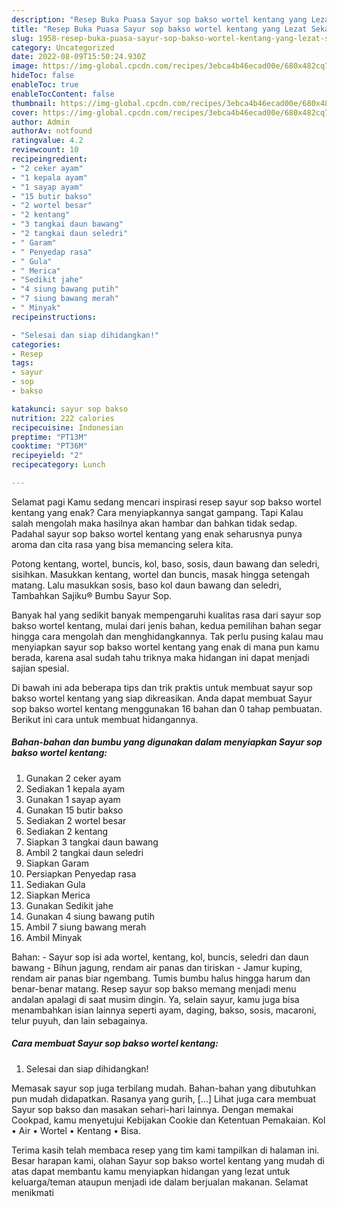 ```yaml
---
description: "Resep Buka Puasa Sayur sop bakso wortel kentang yang Lezat Sekali"
title: "Resep Buka Puasa Sayur sop bakso wortel kentang yang Lezat Sekali"
slug: 1958-resep-buka-puasa-sayur-sop-bakso-wortel-kentang-yang-lezat-sekali
category: Uncategorized
date: 2022-08-09T15:50:24.930Z
image: https://img-global.cpcdn.com/recipes/3ebca4b46ecad00e/680x482cq70/sayur-sop-bakso-wortel-kentang-foto-resep-utama.jpg
hideToc: false
enableToc: true
enableTocContent: false
thumbnail: https://img-global.cpcdn.com/recipes/3ebca4b46ecad00e/680x482cq70/sayur-sop-bakso-wortel-kentang-foto-resep-utama.jpg
cover: https://img-global.cpcdn.com/recipes/3ebca4b46ecad00e/680x482cq70/sayur-sop-bakso-wortel-kentang-foto-resep-utama.jpg
author: Admin
authorAv: notfound
ratingvalue: 4.2
reviewcount: 10
recipeingredient:
- "2 ceker ayam"
- "1 kepala ayam"
- "1 sayap ayam"
- "15 butir bakso"
- "2 wortel besar"
- "2 kentang"
- "3 tangkai daun bawang"
- "2 tangkai daun seledri"
- " Garam"
- " Penyedap rasa"
- " Gula"
- " Merica"
- "Sedikit jahe"
- "4 siung bawang putih"
- "7 siung bawang merah"
- " Minyak"
recipeinstructions:

- "Selesai dan siap dihidangkan!"
categories:
- Resep
tags:
- sayur
- sop
- bakso

katakunci: sayur sop bakso 
nutrition: 222 calories
recipecuisine: Indonesian
preptime: "PT13M"
cooktime: "PT36M"
recipeyield: "2"
recipecategory: Lunch

---
```



Selamat pagi Kamu sedang mencari inspirasi resep sayur sop bakso wortel kentang yang enak? Cara menyiapkannya sangat gampang. Tapi Kalau salah mengolah maka hasilnya akan hambar dan bahkan tidak sedap. Padahal sayur sop bakso wortel kentang yang enak seharusnya punya aroma dan cita rasa yang bisa memancing selera kita.


Potong kentang, wortel, buncis, kol, baso, sosis, daun bawang dan seledri, sisihkan. Masukkan kentang, wortel dan buncis, masak hingga setengah matang. Lalu masukkan sosis, baso kol daun bawang dan seledri, Tambahkan Sajiku® Bumbu Sayur Sop.

Banyak hal yang sedikit banyak mempengaruhi kualitas rasa dari sayur sop bakso wortel kentang, mulai dari jenis bahan, kedua pemilihan bahan segar hingga cara mengolah dan menghidangkannya. Tak perlu pusing kalau mau menyiapkan sayur sop bakso wortel kentang yang enak di mana pun kamu berada, karena asal sudah tahu triknya maka hidangan ini dapat menjadi sajian spesial.


Di bawah ini ada beberapa tips dan trik praktis untuk membuat sayur sop bakso wortel kentang yang siap dikreasikan. Anda dapat membuat Sayur sop bakso wortel kentang menggunakan 16 bahan dan 0 tahap pembuatan. Berikut ini cara untuk membuat hidangannya.

<!--inarticleads1-->

##### Bahan-bahan dan bumbu yang digunakan dalam menyiapkan Sayur sop bakso wortel kentang:

1. Gunakan 2 ceker ayam
1. Sediakan 1 kepala ayam
1. Gunakan 1 sayap ayam
1. Gunakan 15 butir bakso
1. Sediakan 2 wortel besar
1. Sediakan 2 kentang
1. Siapkan 3 tangkai daun bawang
1. Ambil 2 tangkai daun seledri
1. Siapkan  Garam
1. Persiapkan  Penyedap rasa
1. Sediakan  Gula
1. Siapkan  Merica
1. Gunakan Sedikit jahe
1. Gunakan 4 siung bawang putih
1. Ambil 7 siung bawang merah
1. Ambil  Minyak


Bahan: - Sayur sop isi ada wortel, kentang, kol, buncis, seledri dan daun bawang - Bihun jagung, rendam air panas dan tiriskan - Jamur kuping, rendam air panas biar ngembang. Tumis bumbu halus hingga harum dan benar-benar matang. Resep sayur sop bakso memang menjadi menu andalan apalagi di saat musim dingin. Ya, selain sayur, kamu juga bisa menambahkan isian lainnya seperti ayam, daging, bakso, sosis, macaroni, telur puyuh, dan lain sebagainya. 

<!--inarticleads2-->

##### Cara membuat Sayur sop bakso wortel kentang:


1. Selesai dan siap dihidangkan!

Memasak sayur sop juga terbilang mudah. Bahan-bahan yang dibutuhkan pun mudah didapatkan. Rasanya yang gurih, […] Lihat juga cara membuat Sayur sop bakso dan masakan sehari-hari lainnya. Dengan memakai Cookpad, kamu menyetujui Kebijakan Cookie dan Ketentuan Pemakaian. Kol • Air • Wortel • Kentang • Bisa. 

Terima kasih telah membaca resep yang tim kami tampilkan di halaman ini. Besar harapan kami, olahan Sayur sop bakso wortel kentang yang mudah di atas dapat membantu kamu menyiapkan hidangan yang lezat untuk keluarga/teman ataupun menjadi ide dalam berjualan makanan. Selamat menikmati
